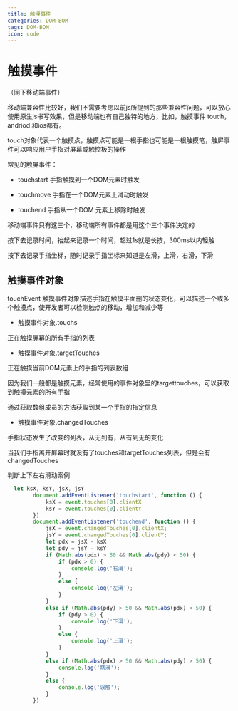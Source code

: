```yaml
---
title: 触摸事件
categories: DOM-BOM
tags: DOM-BOM
icon: code
---
```

# 触摸事件

（同下移动端事件）

移动端兼容性比较好，我们不需要考虑以前js所提到的那些兼容性问题，可以放心使用原生js书写效果，但是移动端也有自己独特的地方，比如，触摸事件 touch，andriod 和ios都有。

touch对象代表一个触摸点，触摸点可能是一根手指也可能是一根触摸笔，触屏事件可以响应用户手指对屏幕或触控板的操作

常见的触屏事件：

- touchstart 手指触摸到一个DOM元素时触发

- touchmove 手指在一个DOM元素上滑动时触发

- touchend 手指从一个DOM 元素上移除时触发


移动端事件只有这三个，移动端所有事件都是用这个三个事件决定的

按下去记录时间，抬起来记录一个时间，超过1s就是长按，300ms以内轻触

按下去记录手指坐标，随时记录手指坐标来知道是左滑，上滑，右滑，下滑

## 触摸事件对象

touchEvent 触摸事件对象描述手指在触摸平面删的状态变化，可以描述一个或多个触摸点，使开发者可以检测触点的移动，增加和减少等

- 触摸事件对象.touchs  


正在触摸屏幕的所有手指的列表

- 触摸事件对象.targetTouches 


正在触摸当前DOM元素上的手指的列表数组

因为我们一般都是触摸元素，经常使用的事件对象里的targettouches，可以获取到触摸元素的所有手指

通过获取数组成员的方法获取到某一个手指的指定信息

- 触摸事件对象.changedTouches  


手指状态发生了改变的列表，从无到有，从有到无的变化

当我们手指离开屏幕时就没有了touches和targetTouches列表，但是会有changedTouches

判断上下左右滑动案例

```js
  let ksX, ksY, jsX, jsY
        document.addEventListener('touchstart', function () {
            ksX = event.touches[0].clientX
            ksY = event.touches[0].clientY
        })
        document.addEventListener('touchend', function () {
            jsX = event.changedTouches[0].clientX;
            jsY = event.changedTouches[0].clientY;
            let pdx = jsX - ksX
            let pdy = jsY - ksY
            if (Math.abs(pdx) > 50 && Math.abs(pdy) < 50) {
                if (pdx > 0) {
                    console.log('右滑');
                }
                else {
                    console.log('左滑');
                }
            }
            else if (Math.abs(pdy) > 50 && Math.abs(pdx) < 50) {
                if (pdy > 0) {
                    console.log('下滑');
                }
                else {
                    console.log('上滑');
                }
            }
            else if (Math.abs(pdx) > 50 && Math.abs(pdy) > 50) {
                console.log('瞎滑');
            }
            else {
                console.log('误触');
            }
        })
```

